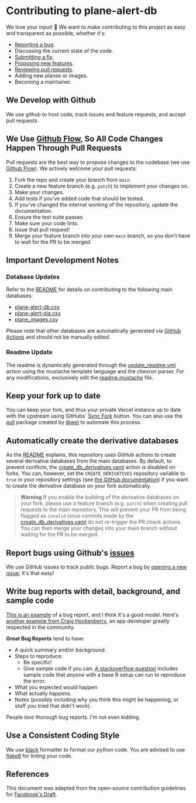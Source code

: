 # Contributing to plane-alert-db

We love your input! 🚀 We want to make contributing to this project as easy and transparent as possible, whether it's:

-   [Reporting a bug](https://github.com/sdr-enthusiasts/plane-alert-db/issues/new?assignees=&labels=bug&template=bug_report.yml).
-   Discussing the current state of the code.
-   [Submitting a fix](https://github.com/sdr-enthusiasts/plane-alert-db/compare).
-   [Proposing new features](https://github.com/sdr-enthusiasts/plane-alert-db/issues/new?assignees=&labels=enhancement&template=feature_request.yml).
-   [Reviewing pull requests](https://github.com/sdr-enthusiasts/plane-alert-db/pulls).
-   Adding new planes or images.
-   Becoming a maintainer.

## We Develop with Github

We use github to host code, track issues and feature requests, and accept pull requests.

## We Use [Github Flow](https://guides.github.com/introduction/flow/index.html), So All Code Changes Happen Through Pull Requests

Pull requests are the best way to propose changes to the codebase (we use [Github Flow](https://docs.github.com/en/get-started/quickstart/github-flow)). We actively welcome your pull requests:

1.  Fork the repo and create your branch from `main`.
2.  Create a new feature branch (e.g. `patch`) to implement your changes on.
3.  Make your changes.
4.  Add tests if you've added code that should be tested.
5.  If you've changed the internal working of the repository, update the documentation.
6.  Ensure the test suite passes.
7.  Make sure your code lints.
8.  Issue that pull request!
9.  Merge your feature branch into your own `main` branch, so you don't have to wait for the PR to be merged.

## Important Development Notes

### Database Updates

Refer to the [README](README.md) for details on contributing to the following main databases:

-   [plane-alert-db.csv](plane-alert-db.csv)
-   [plane-alert-pia.csv](plane-alert-pia.csv)
-   [plane_images.csv](plane_images.csv)

Please note that other databases are automatically generated via [GitHub Actions](https://github.com/sdr-enthusiasts/plane-alert-db/actions/workflows/create_db_derivatives.yaml) and should not be manually edited.

### Readme Update

The readme is dynamically generated through the [update_readme.yml](https://github.com/sdr-enthusiasts/plane-alert-db/actions/workflows/update_readme.yml) action using the mustache template language and the chevron parser. For any modifications, exclusively edit the [readme.mustache](readme.mustache) file.

## Keep your fork up to date

You can keep your fork, and thus your private Vercel instance up to date with the upstream using GitHubs' [Sync Fork](https://docs.github.com/en/pull-requests/collaborating-with-pull-requests/working-with-forks/syncing-a-fork) button. You can also use the [pull](https://github.com/wei/pull) package created by [@wei](https://github.com/wei) to automate this process.

## Automatically create the derivative databases

As the [README](README.md) explains, this repository uses GitHub actions to create several derivative databases from the main databases. By default, to prevent conflicts, the [create_db_derivatives.yaml](.github/workflows/create_db_derivatives.yaml) action is disabled on forks. You can, however, set the `CREATE_DERIVATIVES` repository variable to `true` in your repository settings (see [the GitHub documentation](https://docs.github.com/en/actions/learn-github-actions/variables#creating-configuration-variables-for-a-repository)) if you want to create the derivative database on your fork automatically.

> **Warning**
> If you enable the building of the derivative databases on your fork, please use a feature branch (e.g. `patch`) when creating pull requests to the main repository. This will prevent your PR from being flagged as `invalid` since commits made by the [create_db_derivatives.yaml](.github/workflows/create_db_derivatives.yaml) do not re-trigger the PR check actions. You can then merge your changes into your main branch without waiting for the PR to be merged.

## Report bugs using Github's [issues](https://github.com/sdr-enthusiasts/plane-alert-db/issues)

We use GitHub issues to track public bugs. Report a bug by [opening a new issue](https://github.com/sdr-enthusiasts/plane-alert-db/issues/new/choose); it's that easy!

## Write bug reports with detail, background, and sample code

[This is an example](http://stackoverflow.com/q/12488905/180626) of a bug report, and I think it's a good model. Here's [another example from Craig Hockenberry](http://www.openradar.me/11905408), an app developer greatly respected in the community.

**Great Bug Reports** tend to have:

-   A quick summary and/or background.
-   Steps to reproduce:
    -   Be specific!
    -   Give sample code if you can. [A stackoverflow question](http://stackoverflow.com/q/12488905/180626) includes sample code that _anyone_ with a base R setup can run to reproduce the error.
-   What you expected would happen
-   What actually happens.
-   Notes (possibly including why you think this might be happening, or stuff you tried that didn't work).

People _love_ thorough bug reports. I'm not even kidding.

## Use a Consistent Coding Style

We use [black](https://github.com/psf/black) formatter to format our python code. You are advised to use [flake8](https://flake8.pycqa.org/en/latest/) for linting your code.

## References

This document was adapted from the open-source contribution guidelines for [Facebook's Draft](https://github.com/facebook/draft-js/blob/a9316a723f9e918afde44dea68b5f9f39b7d9b00/CONTRIBUTING.md).
